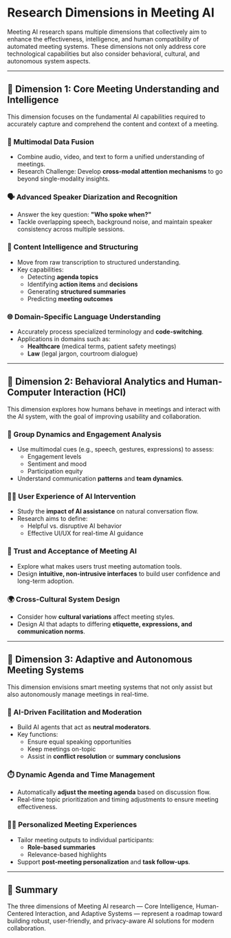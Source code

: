 
# Research Dimensions in Meeting AI

Meeting AI research spans multiple dimensions that collectively aim to enhance the effectiveness, intelligence, and human compatibility of automated meeting systems. These dimensions not only address core technological capabilities but also consider behavioral, cultural, and autonomous system aspects.

---

## 🧠 Dimension 1: Core Meeting Understanding and Intelligence

This dimension focuses on the fundamental AI capabilities required to accurately capture and comprehend the content and context of a meeting.

### 🔄 Multimodal Data Fusion
- Combine audio, video, and text to form a unified understanding of meetings.
- Research Challenge: Develop **cross-modal attention mechanisms** to go beyond single-modality insights.

### 🗣️ Advanced Speaker Diarization and Recognition
- Answer the key question: **"Who spoke when?"**
- Tackle overlapping speech, background noise, and maintain speaker consistency across multiple sessions.

### 📑 Content Intelligence and Structuring
- Move from raw transcription to structured understanding.
- Key capabilities:
  - Detecting **agenda topics**
  - Identifying **action items** and **decisions**
  - Generating **structured summaries**
  - Predicting **meeting outcomes**

### 🌐 Domain-Specific Language Understanding
- Accurately process specialized terminology and **code-switching**.
- Applications in domains such as:
  - **Healthcare** (medical terms, patient safety meetings)
  - **Law** (legal jargon, courtroom dialogue)

---

## 🤝 Dimension 2: Behavioral Analytics and Human-Computer Interaction (HCI)

This dimension explores how humans behave in meetings and interact with the AI system, with the goal of improving usability and collaboration.

### 👥 Group Dynamics and Engagement Analysis
- Use multimodal cues (e.g., speech, gestures, expressions) to assess:
  - Engagement levels
  - Sentiment and mood
  - Participation equity
- Understand communication **patterns** and **team dynamics**.

### 🧑‍💻 User Experience of AI Intervention
- Study the **impact of AI assistance** on natural conversation flow.
- Research aims to define:
  - Helpful vs. disruptive AI behavior
  - Effective UI/UX for real-time AI guidance

### 🔐 Trust and Acceptance of Meeting AI
- Explore what makes users trust meeting automation tools.
- Design **intuitive, non-intrusive interfaces** to build user confidence and long-term adoption.

### 🌍 Cross-Cultural System Design
- Consider how **cultural variations** affect meeting styles.
- Design AI that adapts to differing **etiquette, expressions, and communication norms**.

---

## 🤖 Dimension 3: Adaptive and Autonomous Meeting Systems

This dimension envisions smart meeting systems that not only assist but also autonomously manage meetings in real-time.

### 🧭 AI-Driven Facilitation and Moderation
- Build AI agents that act as **neutral moderators**.
- Key functions:
  - Ensure equal speaking opportunities
  - Keep meetings on-topic
  - Assist in **conflict resolution** or **summary conclusions**

### ⏱️ Dynamic Agenda and Time Management
- Automatically **adjust the meeting agenda** based on discussion flow.
- Real-time topic prioritization and timing adjustments to ensure meeting effectiveness.

### 🧑‍🎓 Personalized Meeting Experiences
- Tailor meeting outputs to individual participants:
  - **Role-based summaries**
  - Relevance-based highlights
- Support **post-meeting personalization** and **task follow-ups**.

---

## 📌 Summary

The three dimensions of Meeting AI research — Core Intelligence, Human-Centered Interaction, and Adaptive Systems — represent a roadmap toward building robust, user-friendly, and privacy-aware AI solutions for modern collaboration.

